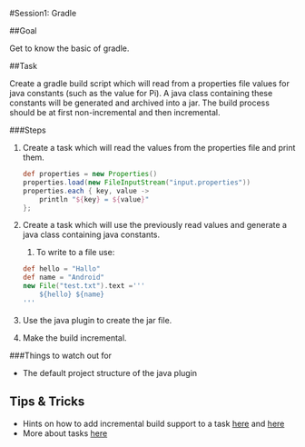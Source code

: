 #Session1: Gradle

##Goal

Get to know the basic of gradle.

##Task

Create a gradle build script which will read from a properties file values for java constants (such as the value for Pi). A java class containing these constants will be generated and archived into a jar. The build process should be at first non-incremental and then incremental.

###Steps

1. Create a task which will read the values from the properties file and print them.
    ```groovy
    def properties = new Properties()
    properties.load(new FileInputStream("input.properties"))
    properties.each { key, value -> 
        println "${key} = ${value}" 
    };
    ```
    
1. Create a task which will use the previously read values and generate a java class containing java constants. 
    1. To write to a file use: 
    ```groovy
    def hello = "Hallo"
    def name = "Android"
    new File("test.txt").text ='''
        ${hello} ${name}
    '''
    ```

1. Use the java plugin to create the jar file.
1. Make the build incremental.

###Things to watch out for
- The default project structure of the java plugin

## Tips & Tricks
- Hints on how to add incremental build support to a task [here](http://www.gradle.org/docs/current/userguide/more_about_tasks.html#sec:up_to_date_checks) and [here](http://mrhaki.blogspot.de/2010/10/gradle-goodness-add-incremental-build.html) 
- More about tasks [here](http://www.gradle.org/docs/current/userguide/more_about_tasks.html)
